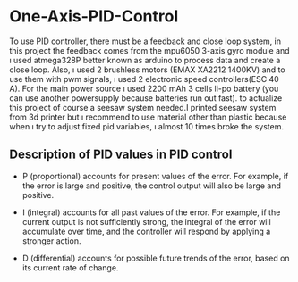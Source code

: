 # One-Axis-PID-Control

To use PID controller, there must be a feedback and close loop system, in this project the feedback comes from the mpu6050 3-axis gyro module and ı used atmega328P better known as arduino to process data and create a close loop. Also, ı used 2 brushless motors (EMAX XA2212 1400KV) and to use them with pwm signals, ı used 2 electronic speed controllers(ESC 40 A). For the main power source ı used 2200 mAh 3 cells li-po battery (you can use another powersupply because batteries run out fast). to actualize this project of course a seesaw system needed.I printed seesaw system from 3d printer but ı recommend to use material other than plastic because when ı try to adjust fixed pid variables, ı almost 10 times broke the system.

## Description of PID values in PID control

* P (proportional) accounts for present values of the error. For example, if the error is large and positive, the control output will also be large and positive.

* I (integral) accounts for all past values of the error. For example, if the current output is not sufficiently strong, the integral of the error will accumulate over time, and the controller will respond by applying a stronger action.

* D (differential) accounts for possible future trends of the error, based on its current rate of change.



